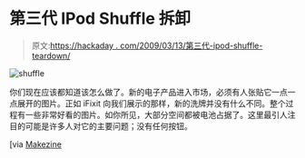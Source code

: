 # 第三代 IPod Shuffle 拆卸

> 原文:[https://hackaday . com/2009/03/13/第三代-ipod-shuffle-teardown/](https://hackaday.com/2009/03/13/3rd-generation-ipod-shuffle-teardown/)

![shuffle](../Images/350be72d8751f219660e8d6f8d527058.png "shuffle")

你们现在应该都知道该怎么做了。新的电子产品进入市场，必须有人张贴它一点一点展开的图片。正如 iFixit 向我们展示的那样，新的洗牌并没有什么不同。整个过程有一些非常好看的图片。如你所见，大部分空间都被电池占据了。这里最引人注目的可能是许多人对它的主要问题；没有任何按钮。

[via [Makezine](http://blog.makezine.com/archive/2009/03/ipod_shuffle_firstlook_and_takeapar.html)